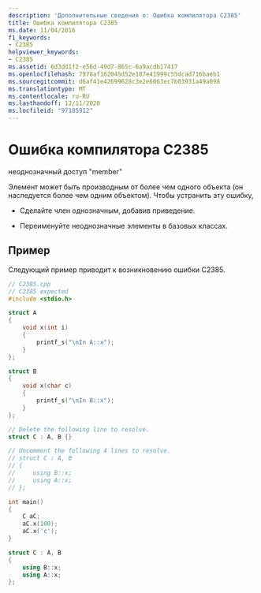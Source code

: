 ```yaml
---
description: 'Дополнительные сведения о: Ошибка компилятора C2385'
title: Ошибка компилятора C2385
ms.date: 11/04/2016
f1_keywords:
- C2385
helpviewer_keywords:
- C2385
ms.assetid: 6d3dd1f2-e56d-49d7-865c-6a9acdb17417
ms.openlocfilehash: 7978af162045d52e187e41999c55dcad716baeb1
ms.sourcegitcommit: d6af41e42699628c3e2e6063ec7b03931a49a098
ms.translationtype: MT
ms.contentlocale: ru-RU
ms.lasthandoff: 12/11/2020
ms.locfileid: "97185912"
---
```

# <a name="compiler-error-c2385"></a>Ошибка компилятора C2385

неоднозначный доступ "member"

Элемент может быть производным от более чем одного объекта (он наследуется более чем одним объектом).  Чтобы устранить эту ошибку,

- Сделайте член однозначным, добавив приведение.

- Переименуйте неоднозначные элементы в базовых классах.

## <a name="example"></a>Пример

Следующий пример приводит к возникновению ошибки C2385.

```cpp
// C2385.cpp
// C2385 expected
#include <stdio.h>

struct A
{
    void x(int i)
    {
        printf_s("\nIn A::x");
    }
};

struct B
{
    void x(char c)
    {
        printf_s("\nIn B::x");
    }
};

// Delete the following line to resolve.
struct C : A, B {}

// Uncomment the following 4 lines to resolve.
// struct C : A, B
// {
//     using B::x;
//     using A::x;
// };

int main()
{
    C aC;
    aC.x(100);
    aC.x('c');
}

struct C : A, B
{
    using B::x;
    using A::x;
};
```
